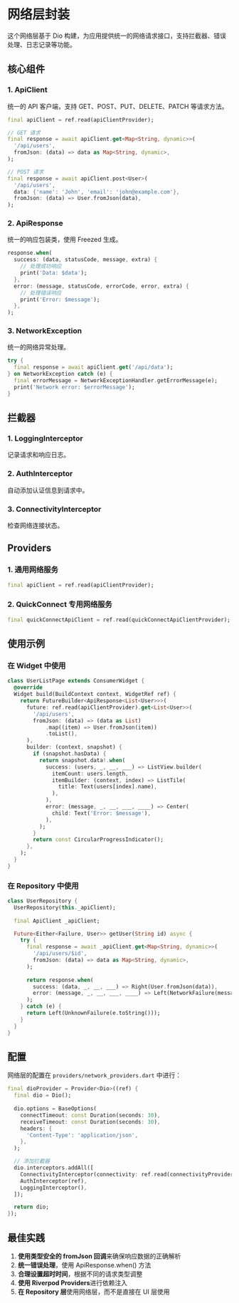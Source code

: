 # 网络层封装

这个网络层基于 Dio 构建，为应用提供统一的网络请求接口，支持拦截器、错误处理、日志记录等功能。

## 核心组件

### 1. ApiClient
统一的 API 客户端，支持 GET、POST、PUT、DELETE、PATCH 等请求方法。

```dart
final apiClient = ref.read(apiClientProvider);

// GET 请求
final response = await apiClient.get<Map<String, dynamic>>(
  '/api/users',
  fromJson: (data) => data as Map<String, dynamic>,
);

// POST 请求
final response = await apiClient.post<User>(
  '/api/users',
  data: {'name': 'John', 'email': 'john@example.com'},
  fromJson: (data) => User.fromJson(data),
);
```

### 2. ApiResponse
统一的响应包装类，使用 Freezed 生成。

```dart
response.when(
  success: (data, statusCode, message, extra) {
    // 处理成功响应
    print('Data: $data');
  },
  error: (message, statusCode, errorCode, error, extra) {
    // 处理错误响应
    print('Error: $message');
  },
);
```

### 3. NetworkException
统一的网络异常处理。

```dart
try {
  final response = await apiClient.get('/api/data');
} on NetworkException catch (e) {
  final errorMessage = NetworkExceptionHandler.getErrorMessage(e);
  print('Network error: $errorMessage');
}
```

## 拦截器

### 1. LoggingInterceptor
记录请求和响应日志。

### 2. AuthInterceptor
自动添加认证信息到请求中。

### 3. ConnectivityInterceptor
检查网络连接状态。

## Providers

### 1. 通用网络服务
```dart
final apiClient = ref.read(apiClientProvider);
```

### 2. QuickConnect 专用网络服务
```dart
final quickConnectApiClient = ref.read(quickConnectApiClientProvider);
```

## 使用示例

### 在 Widget 中使用
```dart
class UserListPage extends ConsumerWidget {
  @override
  Widget build(BuildContext context, WidgetRef ref) {
    return FutureBuilder<ApiResponse<List<User>>>(
      future: ref.read(apiClientProvider).get<List<User>>(
        '/api/users',
        fromJson: (data) => (data as List)
            .map((item) => User.fromJson(item))
            .toList(),
      ),
      builder: (context, snapshot) {
        if (snapshot.hasData) {
          return snapshot.data!.when(
            success: (users, _, __, ___) => ListView.builder(
              itemCount: users.length,
              itemBuilder: (context, index) => ListTile(
                title: Text(users[index].name),
              ),
            ),
            error: (message, _, __, ___, ____) => Center(
              child: Text('Error: $message'),
            ),
          );
        }
        return const CircularProgressIndicator();
      },
    );
  }
}
```

### 在 Repository 中使用
```dart
class UserRepository {
  UserRepository(this._apiClient);
  
  final ApiClient _apiClient;

  Future<Either<Failure, User>> getUser(String id) async {
    try {
      final response = await _apiClient.get<Map<String, dynamic>>(
        '/api/users/$id',
        fromJson: (data) => data as Map<String, dynamic>,
      );
      
      return response.when(
        success: (data, _, __, ___) => Right(User.fromJson(data)),
        error: (message, _, __, ___, ____) => Left(NetworkFailure(message)),
      );
    } catch (e) {
      return Left(UnknownFailure(e.toString()));
    }
  }
}
```

## 配置

网络层的配置在 `providers/network_providers.dart` 中进行：

```dart
final dioProvider = Provider<Dio>((ref) {
  final dio = Dio();
  
  dio.options = BaseOptions(
    connectTimeout: const Duration(seconds: 30),
    receiveTimeout: const Duration(seconds: 30),
    headers: {
      'Content-Type': 'application/json',
    },
  );

  // 添加拦截器
  dio.interceptors.addAll([
    ConnectivityInterceptor(connectivity: ref.read(connectivityProvider)),
    AuthInterceptor(ref),
    LoggingInterceptor(),
  ]);

  return dio;
});
```

## 最佳实践

1. **使用类型安全的 fromJson 回调**来确保响应数据的正确解析
2. **统一错误处理**，使用 ApiResponse.when() 方法
3. **合理设置超时时间**，根据不同的请求类型调整
4. **使用 Riverpod Providers**进行依赖注入
5. **在 Repository 层**使用网络层，而不是直接在 UI 层使用
